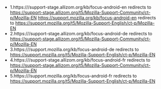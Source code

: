 * 1\.https:///support-stage.allizom.org/kb/focus-android-en redirects to https://support-stage.allizom.org/t5/Mozilla-Support-Community/ct-p/Mozilla-EN 
https://support.mozilla.org/kb/focus-android-en redirects to https://support.mozilla.org/t5/Mozilla-Support-English/ct-p/Mozilla-EN
* 2\.https:///support-stage.allizom.org/kb/focus-android-de redirects to https://support-stage.allizom.org/t5/Mozilla-Support-Community/ct-p/Mozilla-EN
* 3\.https:///support.mozilla.org/kb/focus-android-de redirects to https://support.mozilla.org/t5/Mozilla-Support-English/ct-p/Mozilla-EN
* 4\.https:///support-stage.allizom.org/kb/focus-android-fr redirects to https://support-stage.allizom.org/t5/Mozilla-Support-Community/ct-p/Mozilla-EN
* 5\.https:///support.mozilla.org/kb/focus-android-fr redirects to https://support.mozilla.org/t5/Mozilla-Support-English/ct-p/Mozilla-EN
